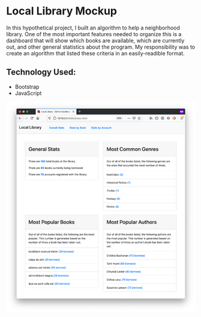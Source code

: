 # Local Library Mockup

In this hypothetical project, I built an algorithm to help a neighborhood library. One of the most important features needed to organize this is a dashboard that will show which books are available, which are currently out, and other general statistics about the program. My responsibility was to create an algorithm that listed these criteria in an easily-readible format. 

## Technology Used:
* Bootstrap
* JavaScript

![home page](home.png)
